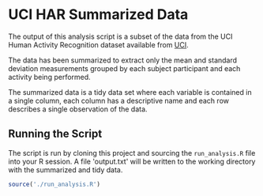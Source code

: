 # UCI HAR Summarized Data

The output of this analysis script is a subset of the data from the UCI Human
Activity Recognition dataset available from
[UCI](http://archive.ics.uci.edu/ml/datasets/Human+Activity+Recognition+Using+Smartphones).

The data has been summarized to extract only the mean and standard deviation
measurements grouped by each subject participant and each activity being
performed.

The summarized data is a tidy data set where each variable is contained in a
single column, each column has a descriptive name and each row describes a
single observation of the data.

## Running the Script

The script is run by cloning this project and sourcing the `run_analysis.R` file
into your R session. A file 'output.txt' will be written to the working
directory with the summarized and tidy data.

```R
source('./run_analysis.R')
```
